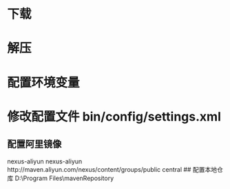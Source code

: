 # 下载
# 解压
# 配置环境变量

# 修改配置文件 bin/config/settings.xml
## 配置阿里镜像
<mirror>      
    <id>nexus-aliyun</id>    
    <name>nexus-aliyun</name>  
    <url>http://maven.aliyun.com/nexus/content/groups/public</url>    
    <mirrorOf>central</mirrorOf>      
</mirror>
## 配置本地仓库
<localRepository>D:\Program Files\mavenRepository</localRepository>